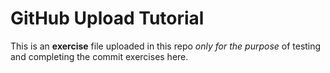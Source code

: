 # GitHub Upload Tutorial

This is an **exercise** file uploaded in this repo _only for the purpose_ of testing and completing the commit exercises here.
